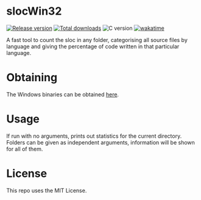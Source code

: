 # slocWin32

[![Release version](https://img.shields.io/github/v/release/makuke1234/slocWin32?display_name=release&include_prereleases)](https://github.com/makuke1234/slocWin32/releases/latest)
[![Total downloads](https://img.shields.io/github/downloads/makuke1234/slocWin32/total)](https://github.com/makuke1234/slocWin32/releases)
![C version](https://img.shields.io/badge/version-C2x-blue.svg)
[![wakatime](https://wakatime.com/badge/github/makuke1234/slocWin32.svg)](https://wakatime.com/badge/github/makuke1234/slocWin32)

A fast tool to count the sloc in any folder, categorising all source files by
language and giving the percentage of code written in that particular language.


# Obtaining

The Windows binaries can be obtained [here](https://github.com/makuke1234/slocWin32/releases).


# Usage

If run with no arguments, prints out statistics for the current directory.
Folders can be given as independent arguments, information will be shown for all of them.


# License

This repo uses the MIT License.
